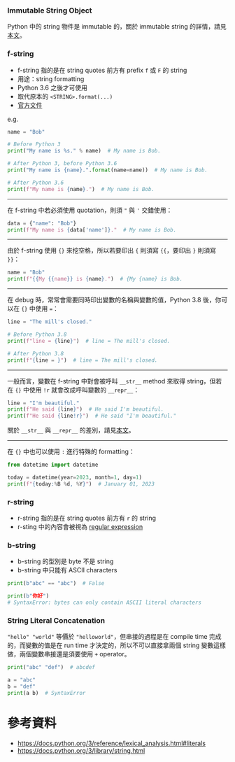 ### Immutable String Object

Python 中的 string 物件是 immutable 的，關於 immutable string 的詳情，請見[本文](</Programming Language/Mutable String & Immutable String.md>)。

### f-string

- f-string 指的是在 string quotes 前方有 prefix `f` 或 `F` 的 string
- 用途：string formatting
- Python 3.6 之後才可使用
- 取代原本的 `<STRING>.format(...)`
- [官方文件](https://docs.python.org/3/reference/lexical_analysis.html#formatted-string-literals)

e.g.

```Python
name = "Bob"

# Before Python 3
print("My name is %s." % name)  # My name is Bob.

# After Python 3, before Python 3.6
print("My name is {name}.".format(name=name))  # My name is Bob.

# After Python 3.6
print(f"My name is {name}.")  # My name is Bob.
```

---

在 f-string 中若必須使用 quotation，則須 `"` 與 `'` 交錯使用：

```Python
data = {"name": "Bob"}
print(f"My name is {data['name']}."  # My name is Bob.
```

---

由於 f-string 使用 `{}` 來挖空格，所以若要印出 `{` 則須寫 `{{`，要印出 `}` 則須寫 `}}`：

```Python
name = "Bob"
print(f"{{My {{name}} is {name}.")  # {My {name} is Bob.
```

---

在 debug 時，常常會需要同時印出變數的名稱與變數的值，Python 3.8 後，你可以在 `{}`
中使用 `=`：

```Python
line = "The mill's closed."

# Before Python 3.8
print(f"line = {line}")  # line = The mill's closed.

# After Python 3.8
print(f"{line = }")  # line = The mill's closed.
```

---

一般而言，變數在 f-string 中對會被呼叫 `__str__` method 來取得 string，但若在 `{}` 中使用 `!r` 就會改成呼叫變數的 `__repr__`：

```Python
line = "I'm beautiful."
print(f"He said {line}")  # He said I'm beautiful.
print(f"He said {line!r}")  # He said "I'm beautiful."
```

關於 `__str__` 與 `__repr__` 的差別，請見[本文](</Programming Language/Python/__repr__ 與 __str__.md>)。

---

在 `{}` 中也可以使用 `:` 進行特殊的 formatting：

```Python
from datetime import datetime

today = datetime(year=2023, month=1, day=1)
print(f"{today:%B %d, %Y}")  # January 01, 2023
```
### r-string

- r-string 指的是在 string quotes 前方有 `r` 的 string
- r-sting 中的內容會被視為 [regular expression](https://regex101.com/)

### b-string

- b-string 的型別是 byte 不是 string
- b-string 中只能有 ASCII characters

```Python
print(b"abc" == "abc")  # False

print(b"你好")
# SyntaxError: bytes can only contain ASCII literal characters
```

### String Literal Concatenation

`"hello" "world"` 等價於 `"helloworld"`，但串接的過程是在 compile time 完成的，而變數的值是在 run time 才決定的，所以不可以直接拿兩個 string 變數這樣做，兩個變數串接還是須要使用 `+` operator。

```Python
print("abc" "def")  # abcdef

a = "abc"
b = "def"
print(a b)  # SyntaxError
```

# 參考資料

- <https://docs.python.org/3/reference/lexical_analysis.html#literals>
- <https://docs.python.org/3/library/string.html>
